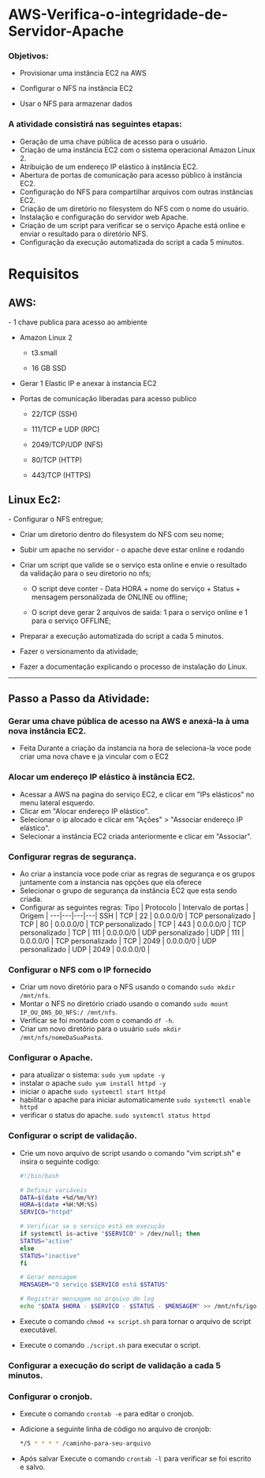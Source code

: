 <h1>AWS-Verifica-o-integridade-de-Servidor-Apache</h1>

<h3>Objetivos:</h3>

- Provisionar uma instância EC2 na AWS

- Configurar o NFS na instância EC2
  
- Usar o NFS para armazenar dados

<h3>A atividade consistirá nas seguintes etapas:</h3>

- Geração de uma chave pública de acesso para o usuário.
- Criação de uma instância EC2 com o sistema operacional Amazon Linux 2.
- Atribuição de um endereço IP elástico à instância EC2.
- Abertura de portas de comunicação para acesso público à instância EC2.
- Configuração do NFS para compartilhar arquivos com outras instâncias EC2.
- Criação de um diretório no filesystem do NFS com o nome do usuário.
- Instalação e configuração do servidor web Apache.
- Criação de um script para verificar se o serviço Apache está online e enviar o resultado para o diretório NFS.
- Configuração da execução automatizada do script a cada 5 minutos.

<h1>Requisitos</h1>

<h2>AWS:</h2>
- 1 chave publica para acesso ao ambiente

- Amazon Linux 2
    
    - t3.small
    
    - 16 GB SSD

- Gerar 1 Elastic IP e anexar à instancia EC2

- Portas de comunicação liberadas para acesso publico
    
    - 22/TCP (SSH)
    
    - 111/TCP e UDP (RPC)
    
    - 2049/TCP/UDP (NFS)
    
    - 80/TCP (HTTP)
    
    - 443/TCP (HTTPS)

<h2>Linux Ec2:</h2>
- Configurar o NFS entregue;

- Criar um diretorio dentro do filesystem do NFS com seu nome;

- Subir um apache no servidor - o apache deve estar online e rodando

- Criar um script que valide se o serviço esta online e envie o resultado da
validação para o seu diretorio no nfs;

    - O script deve conter - Data HORA + nome do serviço + Status + mensagem
      personalizada de ONLINE ou offline;
      
    - O script deve gerar 2 arquivos de saida: 1 para o serviço online e 1 para o
      serviço OFFLINE;
      
- Preparar a execução automatizada do script a cada 5 minutos.

- Fazer o versionamento da atividade;

- Fazer a documentação explicando o processo de instalação do Linux.

--------------------------------------------------------------------------------------------------


<h2>Passo a Passo da Atividade: </h2>

### Gerar uma chave pública de acesso na AWS e anexá-la à uma nova instância EC2.
- Feita Durante a criação da instancia na hora de seleciona-la voce pode criar uma nova chave e ja vincular com o EC2


### Alocar um endereço IP elástico à instância EC2.

- Acessar a AWS na pagina do serviço EC2, e clicar em "IPs elásticos" no menu lateral esquerdo.
- Clicar em "Alocar endereço IP elástico".
- Selecionar o ip alocado e clicar em "Ações" > "Associar endereço IP elástico".
- Selecionar a instância EC2 criada anteriormente e clicar em "Associar".

### Configurar regras de segurança.
- Ao criar a instancia voce pode criar as regras de segurança e os grupos juntamente com a instancia nas opções que ela oferece
- Selecionar o grupo de segurança da instância EC2 que esta sendo criada.
- Configurar as seguintes regras:
    Tipo | Protocolo | Intervalo de portas | Origem |
    ---|---|---|---|
    SSH | TCP | 22 | 0.0.0.0/0 |
    TCP personalizado | TCP | 80 | 0.0.0.0/0 |
    TCP personalizado | TCP | 443 | 0.0.0.0/0 |
    TCP personalizado | TCP | 111 | 0.0.0.0/0 |
    UDP personalizado | UDP | 111 | 0.0.0.0/0 |
    TCP personalizado | TCP | 2049 | 0.0.0.0/0 |
    UDP personalizado | UDP | 2049 | 0.0.0.0/0 |

### Configurar o NFS com o IP fornecido

- Criar um novo diretório para o NFS usando o comando `sudo mkdir /mnt/nfs`.
- Montar o NFS no diretório criado usando o comando `sudo mount IP_OU_DNS_DO_NFS:/ /mnt/nfs`.
- Verificar se foi montado com o comando `df -h`.
- Criar um novo diretório para o usuário `sudo mkdir /mnt/nfs/nomeDaSuaPasta`.

### Configurar o Apache.

- para atualizar o sistema: `sudo yum update -y`
- instalar o apache `sudo yum install httpd -y`
- iniciar o apache `sudo systemctl start httpd`
- habilitar o apache para iniciar automaticamente `sudo systemctl enable httpd`
- verificar o status do apache. `sudo systemctl status httpd`

### Configurar o script de validação.

- Crie um novo arquivo de script usando o comando "vim script.sh" e insira o seguinte codigo:
    ```bash
    #!/bin/bash

    # Definir variáveis
    DATA=$(date +%d/%m/%Y)
    HORA=$(date +%H:%M:%S)
    SERVICO="httpd"

    # Verificar se o serviço está em execução
    if systemctl is-active "$SERVICO" > /dev/null; then
    STATUS="active"
    else
    STATUS="inactive"
    fi

    # Gerar mensagem
    MENSAGEM="O serviço $SERVICO está $STATUS"

    # Registrar mensagem no arquivo de log
    echo "$DATA $HORA - $SERVICO - $STATUS - $MENSAGEM" >> /mnt/nfs/igor/statusServer.txt
    ```
    
- Execute o comando `chmod +x script.sh` para tornar o arquivo de script executável.
- Execute o comando `./script.sh` para executar o script.

### Configurar a execução do script de validação a cada 5 minutos.

### Configurar o cronjob.

- Execute o comando `crontab -e` para editar o cronjob.
- Adicione a seguinte linha de código no arquivo de cronjob:
    ```bash
    */5 * * * * /caminho-para-seu-arquivo
    ```
    
- Após salvar Execute o comando `crontab -l` para verificar se foi escrito e salvo.

</details>
